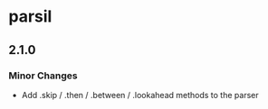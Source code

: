 # parsil

## 2.1.0

### Minor Changes

- Add .skip / .then / .between / .lookahead methods to the parser
